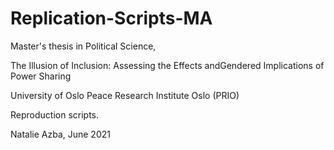 # Replication-Scripts-MA
Master's thesis in Political Science, 

The Illusion of Inclusion:  Assessing the Effects andGendered Implications of Power Sharing

University of Oslo
Peace Research Institute Oslo (PRIO)

Reproduction scripts.

Natalie Azba, June 2021
